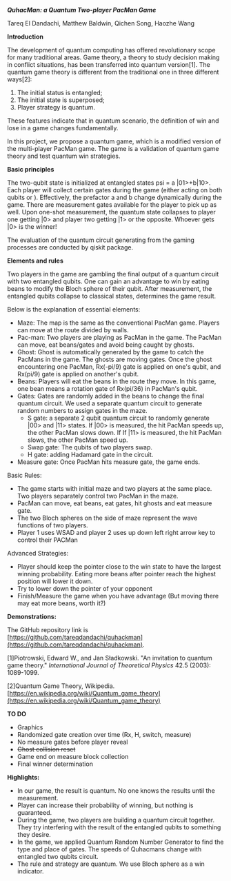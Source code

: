 

***QuhacMan: a Quantum Two-player PacMan Game***

Tareq El Dandachi, Matthew Baldwin, Qichen Song, Haozhe Wang

**Introduction**

The development of quantum computing has offered revolutionary scope for many traditional areas. Game theory, a theory to study decision making in conflict situations, has been transferred into quantum version[1]. The quantum game theory is different from the traditional one in three different ways[2]:



1. The initial status is entangled;
2. The initial state is superposed;
3. Player strategy is quantum.

These features indicate that in quantum scenario, the definition of win and lose in a game changes fundamentally.

In this project, we propose a quantum game, which is a modified version of the multi-player PacMan game. The game is a validation of quantum game theory and test quantum win strategies.

**Basic principles**

The two-qubit state is initialized at entangled states psi = a |01>+b|10>. Each player will collect certain gates during the game (either acting on both qubits or ). Effectively, the prefactor a and b change dynamically during the game. There are measurement gates available for the player to pick up as well. Upon one-shot measurement, the quantum state collapses to player one getting |0> and player two getting |1> or the opposite. Whoever gets |0> is the winner!

The evaluation of the quantum circuit generating from the gaming processes are conducted by qiskit package.

**Elements and rules**


Two players in the game are gambling the final output of a quantum circuit with two entangled qubits. One can gain an advantage to win by eating beans to modify the Bloch sphere of their qubit. After measurement, the entangled qubits collapse to classical states, determines the game result.

Below is the explanation of essential elements:



*   Maze: The map is the same as the conventional PacMan game. Players can move at the route divided by walls.
*   Pac-man: Two players are playing as PacMan in the game. The PacMan can move, eat beans/gates and avoid being caught by ghosts.
*   Ghost: Ghost is automatically generated by the game to catch the PacMans in the game. The ghosts are moving gates. Once the ghost encountering one PacMan, Rx(-pi/9) gate is applied on one's qubit, and Rx(pi/9) gate is applied on another's qubit.
*   Beans: Players will eat the beans in the route they move. In this game, one bean means a rotation gate of Rx(pi/36) in PacMan's qubit.
*   Gates: Gates are randomly added in the beans to change the final quantum circuit. We used a separate quantum circuit to generate random numbers to assign gates in the maze.
    *   S gate: a separate 2 qubit quantum circuit to randomly generate |00> and |11> states. If |00> is measured, the hit PacMan speeds up, the other PacMan slows down. If If |11> is measured, the hit PacMan slows, the other PacMan speed up.
    *   Swap gate: The qubits of two players swap.
    *   H gate: adding Hadamard gate in the circuit.
*   Measure gate: Once PacMan hits measure gate, the game ends.

Basic Rules:



*   The game starts with initial maze and two players at the same place. Two players separately control two PacMan in the maze.
*   PacMan can move, eat beans, eat gates, hit ghosts and eat measure gate.
*   The two Bloch spheres on the side of maze represent the wave functions of two players.
*   Player 1 uses WSAD and player 2 uses up down left right arrow key to control their PACMan

Advanced Strategies:



*   Player should keep the pointer close to the win state to have the largest winning probability. Eating more beans after pointer reach the highest position will lower it down.
*   Try to lower down the pointer of your opponent
*   Finish/Measure the game when you have advantage (But moving there may eat more beans, worth it?)

**Demonstrations:**

The GitHub repository link is [https://github.com/tareqdandachi/quhackman](https://github.com/tareqdandachi/quhackman).

[1]Piotrowski, Edward W., and Jan Sładkowski. "An invitation to quantum game theory." _International Journal of Theoretical Physics_ 42.5 (2003): 1089-1099.

[2]Quantum Game Theory, Wikipedia. [https://en.wikipedia.org/wiki/Quantum_game_theory](https://en.wikipedia.org/wiki/Quantum_game_theory)

**TO DO**



*   Graphics
*   Randomized gate creation over time (Rx, H, switch, measure)
*   No measure gates before player reveal
*   ~~Ghost collision reset~~
*   Game end on measure block collection
*   Final winner determination

**Highlights:**



*   In our game, the result is quantum. No one knows the results until the measurement.
*    Player can increase their probability of winning, but nothing is guaranteed.
*   During the game, two players are building a quantum circuit together. They try interfering with the result of the entangled qubits to something they desire.
*   In the game, we applied Quantum Random Number Generator to find the type and place of gates. The speeds of Quhacmans change with entangled two qubits circuit.
*   The rule and strategy are quantum. We use Bloch sphere as a win indicator.
